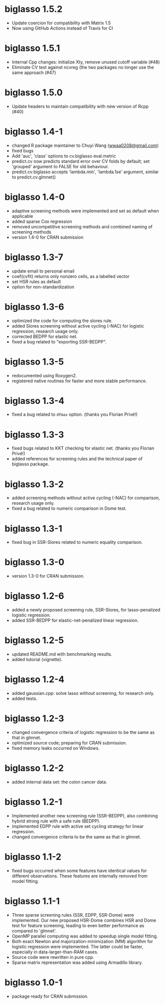 # biglasso 1.5.2
  * Update coercion for compatibility with Matrix 1.5
  * Now using GitHub Actions instead of Travis for CI

# biglasso 1.5.1
  * Internal Cpp changes: initialize Xty, remove unused cutoff variable (#48)
  * Eliminate CV test against ncvreg (the two packages no longer use the same approach (#47)

# biglasso 1.5.0
  * Update headers to maintain compatibility with new version of Rcpp (#40)

# biglasso 1.4-1
  * changed R package maintainer to Chuyi Wang (wwaa0208@gmail.com)
  * fixed bugs
  * Add 'auc', 'class' options to cv.biglasso eval.metric
  * predict.cv now predicts standard error over CV folds by default; set 'grouped' argument to FALSE for old behaviour.
  * predict.cv.biglasso accepts 'lambda.min', 'lambda.1se' argument, similar to predict.cv.glmnet()

# biglasso 1.4-0
  * adaptive screening methods were implemented and set as default when applicable
  * added sparse Cox regression
  *  removed uncompetitive screening methods and combined naming of screening methods
  *  version 1.4-0 for CRAN submission

# biglasso 1.3-7
  * update email to personal email
  * coef(cvfit) returns only nonzero cells, as a labelled vector
  * set HSR rules as default
  * option for non-standardization

# biglasso 1.3-6
  * optimized the code for computing the slores rule.
  * added Slores screening without active cycling (-NAC) for logistic regression, research usage only.
  * corrected BEDPP for elastic net.
  * fixed a bug related to "exporting SSR-BEDPP".

# biglasso 1.3-5
  * redocumented using Roxygen2.
  * registered native routines for faster and more stable performance.

# biglasso 1.3-4
  * fixed a bug related to `dfmax` option. (thanks you Florian Privé!)

# biglasso 1.3-3
  * fixed bugs related to KKT checking for elastic net. (thanks you Florian Privé!)
  * added references for screening rules and the technical paper of biglasso package.

# biglasso 1.3-2
  * added screening methods without active cycling (-NAC) for comparison, research usage only.
  * fixed a bug related to numeric comparison in Dome test.

# biglasso 1.3-1
  * fixed bug in SSR-Slores related to numeric equality comparison.

# biglasso 1.3-0
  * version 1.3-0 for CRAN submission.
  
# biglasso 1.2-6
  * added a newly proposed screening rule, SSR-Slores, for lasso-penalized logistic regression.
  * added SSR-BEDPP for elastic-net-penalized linear regression.

# biglasso 1.2-5
  *  updated README.md with benchmarking results.
  *  added tutorial (vignette).

# biglasso 1.2-4
  *  added gaussian.cpp: solve lasso without screening, for research only.
  *  added tests.

# biglasso 1.2-3
  *  changed convergence criteria of logistic regression to be the same as that in glmnet.
  *  optimized source code; preparing for CRAN submission.
  *  fixed memory leaks occurred on Windows.

# biglasso 1.2-2
  * added internal data set: the colon cancer data.

# biglasso 1.2-1
  * Implemented another new screening rule (SSR-BEDPP), also combining hybrid strong rule 
with a safe rule (BEDPP).
  * implemented EDPP rule with active set cycling strategy for linear regression.
  *  changed convergence criteria to be the same as that in glmnet.

# biglasso 1.1-2
  * fixed bugs occurred when some features have identical values for different 
observations. These features are internally removed from model fitting.

# biglasso 1.1-1
  * Three sparse screening rules (SSR, EDPP, SSR-Dome) were implemented. Our 
new proposed HSR-Dome combines HSR and Dome test for feature screening,
leading to even better performance as compared to 'glmnet'.	
  * OpenMP parallel computing was added to speedup single model fitting.
  * Both exact Newton and majorization-minimization (MM) algorithm for logistic regression
were implemented. The latter could be faster, especially in data-larger-than-RAM cases.
  * Source code were rewritten in pure cpp.
  * Sparse matrix representation was added using Armadillo library.

# biglasso 1.0-1
  * package ready for CRAN submission.

